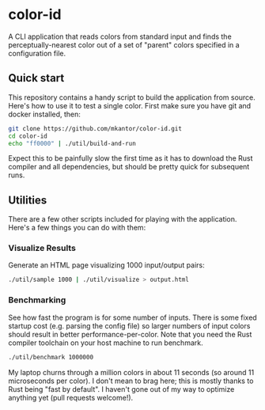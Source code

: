# color-id

A CLI application that reads colors from standard input and finds the 
perceptually-nearest color out of a set of "parent" colors specified in a 
configuration file.

## Quick start

This repository contains a handy script to build the application from source.
Here's how to use it to test a single color. First make sure you have git and 
docker installed, then:

```sh
git clone https://github.com/mkantor/color-id.git
cd color-id
echo "ff0000" | ./util/build-and-run
```

Expect this to be painfully slow the first time as it has to download the Rust 
compiler and all dependencies, but should be pretty quick for subsequent runs.

## Utilities

There are a few other scripts included for playing with the application. Here's
a few things you can do with them:

### Visualize Results

Generate an HTML page visualizing 1000 input/output pairs:

```sh
./util/sample 1000 | ./util/visualize > output.html
```

### Benchmarking

See how fast the program is for some number of inputs. There is some fixed 
startup cost (e.g. parsing the config file) so larger numbers of input colors 
should result in better performance-per-color. Note that you need the Rust 
compiler toolchain on your host machine to run benchmark.

```sh
./util/benchmark 1000000
```

My laptop churns through a million colors in about 11 seconds (so around 11 
microseconds per color). I don't mean to brag here; this is mostly thanks to 
Rust being "fast by default". I haven't gone out of my way to optimize anything 
yet (pull requests welcome!).
